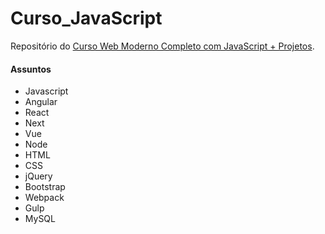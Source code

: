 # Curso_JavaScript
Repositório do [Curso Web Moderno Completo com JavaScript + Projetos](https://www.udemy.com/course/curso-web/learn/lecture/8777988?start=15#overview). 

#### Assuntos
* Javascript
* Angular
* React
* Next
* Vue
* Node
* HTML
* CSS
* jQuery
* Bootstrap
* Webpack
* Gulp
* MySQL
